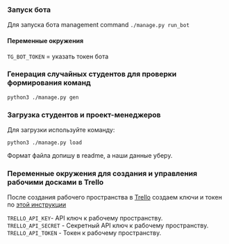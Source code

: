 ### Запуск бота
Для запуска бота management command `./manage.py run_bot`
#### Переменные окружения
`TG_BOT_TOKEN` = указать токен бота

### Генерация случайных студентов для проверки формирования команд
```python3 ./manage.py gen```

### Загрузка студентов и проект-менеджеров
Для загрузки используйте команду:

```python3 ./manage.py load```

Формат файла допишу в readme, а наши данные уберу.

### Переменные окружения для создания и управления рабочими досками в Trello
После создания рабочего пространства в [Trello](https://trello.com) cоздаем ключи и токен по [этой инструкции](https://developer.atlassian.com/cloud/trello/guides/rest-api/api-introduction/)

`TRELLO_API_KEY`- API ключ к рабочему пространству. <br>
`TRELLO_API_SECRET` - Секретный API ключ к рабочему пространству. <br>
`TRELLO_API_TOKEN` - Токен к рабочему пространству. <br>

